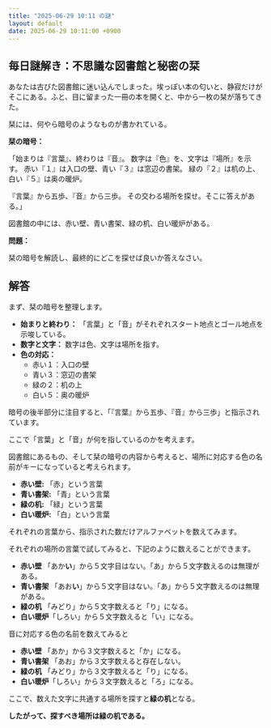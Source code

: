 ```yaml
---
title: "2025-06-29 10:11 の謎"
layout: default
date: 2025-06-29 10:11:00 +0900
---
```

## 毎日謎解き：不思議な図書館と秘密の栞

あなたは古びた図書館に迷い込んでしまった。埃っぽい本の匂いと、静寂だけがそこにある。ふと、目に留まった一冊の本を開くと、中から一枚の栞が落ちてきた。

栞には、何やら暗号のようなものが書かれている。

**栞の暗号：**

「始まりは『言葉』、終わりは『音』。
  数字は『色』を、文字は『場所』を示す。
  赤い『１』は入口の壁、青い『３』は窓辺の書架。
  緑の『２』は机の上、白い『５』は奥の暖炉。

  『言葉』から五歩、『音』から三歩。
  その交わる場所を探せ。そこに答えがある。」

図書館の中には、赤い壁、青い書架、緑の机、白い暖炉がある。

**問題：**

栞の暗号を解読し、最終的にどこを探せば良いか答えなさい。

## 解答

まず、栞の暗号を整理します。

*   **始まりと終わり：** 「言葉」と「音」がそれぞれスタート地点とゴール地点を示唆している。
*   **数字と文字：** 数字は色、文字は場所を指す。
*   **色の対応：**
    *   赤い１：入口の壁
    *   青い３：窓辺の書架
    *   緑の２：机の上
    *   白い５：奥の暖炉

暗号の後半部分に注目すると、「『言葉』から五歩、『音』から三歩」と指示されています。

ここで「言葉」と「音」が何を指しているのかを考えます。

図書館にあるもの、そして栞の暗号の内容から考えると、場所に対応する色の名前がキーになっていると考えられます。

*   **赤い壁:** 「赤」という言葉
*   **青い書架:** 「青」という言葉
*   **緑の机:** 「緑」という言葉
*   **白い暖炉:** 「白」という言葉

それぞれの言葉から、指示された数だけアルファベットを数えてみます。

それぞれの場所の言葉で試してみると、下記のように数えることができます。

*   **赤い壁**  「あか**い**」から５文字目はない。「あ」から５文字数えるのは無理がある。
*   **青い書架** 「あお**い**」から５文字目はない。「あ」から５文字数えるのは無理がある。
*   **緑の机** 「みどり」から５文字数えると「り」になる。
*   **白い暖炉**「しろい」から５文字数えると「い」になる。

音に対応する色の名前を数えてみると

*   **赤い壁**  「あか」から３文字数えると「か」になる。
*   **青い書架** 「あお」から３文字数えると存在しない。
*   **緑の机** 「みどり」から３文字数えると「り」になる。
*   **白い暖炉**「しろい」から３文字数えると「ろ」になる。

ここで、数えた文字に共通する場所を探すと**緑の机**となる。

**したがって、探すべき場所は緑の机である。**
